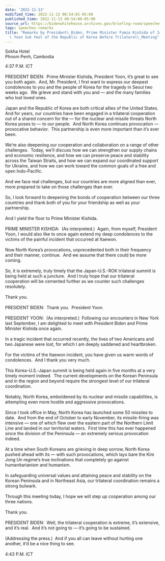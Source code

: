 ```yaml
---
date: '2022-11-13'
modified_time: 2022-11-13 08:54:01-05:00
published_time: 2022-11-13 08:54:00-05:00
source_url: https://bidenwhitehouse.archives.gov/briefing-room/speeches-remarks/2022/11/13/remarks-by-president-biden-prime-minister-fumio-kishida-of-japan-and-president-yoon-suk-yeol-of-the-republic-of-korea-before-trilateral-meeting/
tags: speeches-remarks
title: "Remarks by President\_Biden, Prime Minister Fumio Kishida of Japan, and President\
  \ Yoon Suk Yeol of the Republic of Korea Before Trilateral\_Meeting"
---
```

 
  
Sokha Hotel  
Phnom Penh, Cambodia

4:37 P.M. ICT  
   
PRESIDENT BIDEN:  Prime Minister Kishida, President Yoon, it’s great to
see you both again.  And, Mr. President, I first want to express our
deepest condolences to you and the people of Korea for the tragedy in
Seoul two weeks ago.  We grieve and stand with you and — and the many
families who lost loved ones.  
   
Japan and the Republic of Korea are both critical allies of the United
States.  And for years, our countries have been engaged in a trilateral
cooperation out of a shared concern for the — for the nuclear and
missile threats North Korea poses to — to our people.  And North Korea
continues provocation — provocative behavior.  This partnership is even
more important than it’s ever been.  
   
We’re also deepening our cooperation and collaboration on a range of
other challenges.  Today, we’ll discuss how we can strengthen our supply
chains and economic resilience, and how we can preserve peace and
stability across the Taiwan Straits, and how we can expand our
coordinated support for Ukraine, and how we can work toward the common
goals of a free and open Indo-Pacific.  
   
And we face real challenges, but our countries are more aligned than
ever, more prepared to take on those challenges than ever.  
   
So, I look forward to deepening the bonds of cooperation between our
three countries and thank both of you for your friendship as well as
your partnership.  
   
And I yield the floor to Prime Minister Kishida.  
   
PRIME MINISTER KISHIDA:  (As interpreted.)  Again, from myself,
President Yoon, I would also like to once again extend my deep
condolences to the victims of the painful incident that occurred at
Itaewon.  
   
Now North Korea’s provocations, unprecedented both in their frequency
and their manner, continue.  And we assume that there could be more
coming.   
   
So, it is extremely, truly timely that the Japan-U.S.-ROK trilateral
summit is being held at such a juncture.  And I truly hope that our
trilateral cooperation will be cemented further as we counter such
challenges resolutely.  
   
Thank you.  
   
PRESIDENT BIDEN:  Thank you.  President Yoon.  
   
PRESIDENT YOON:  (As interpreted.)  Following our encounters in New York
last September, I am delighted to meet with President Biden and Prime
Minister Kishida once again.  
   
In a tragic incident that occurred recently, the lives of two Americans
and two Japanese were lost, for which I am deeply saddened and
heartbroken.  
   
For the victims of the Itaewon incident, you have given us warm words of
condolences.  And I thank you very much.  
   
This Korea-U.S.-Japan summit is being held again in five months at a
very timely moment indeed.  The current developments on the Korean
Peninsula and in the region and beyond require the strongest level of
our trilateral coordination.  
   
Notably, North Korea, emboldened by its nuclear and missile
capabilities, is attempting even more hostile and aggressive
provocations.  
   
Since I took office in May, North Korea has launched some 50 missiles to
date.  And from the end of October to early November, its missile-firing
was intensive — one of which flew over the eastern part of the Northern
Limit Line and landed in our territorial waters.  First time this has
ever happened since the division of the Peninsula — an extremely serious
provocation indeed.  
   
At a time when South Koreans are grieving in deep sorrow, North Korea
pushed ahead with its — with such provocations, which lays bare the Kim
Jong Un regime’s true inclinations that completely go against
humanitarianism and humanism.  
   
In safeguarding universal values and attaining peace and stability on
the Korean Peninsula and in Northeast Asia, our trilateral coordination
remains a strong bulwark.  
   
Through this meeting today, I hope we will step up cooperation among our
three nations.  
   
Thank you.  
   
PRESIDENT BIDEN:  Well, the trilateral cooperation is extreme, it’s
extensive, and it’s real.  And it’s not going to — it’s going to be
sustained.  
   
(Addressing the press.)  And if you all can leave without hurting one
another, it’d be a nice thing to see.  
   
4:43 P.M. ICT
